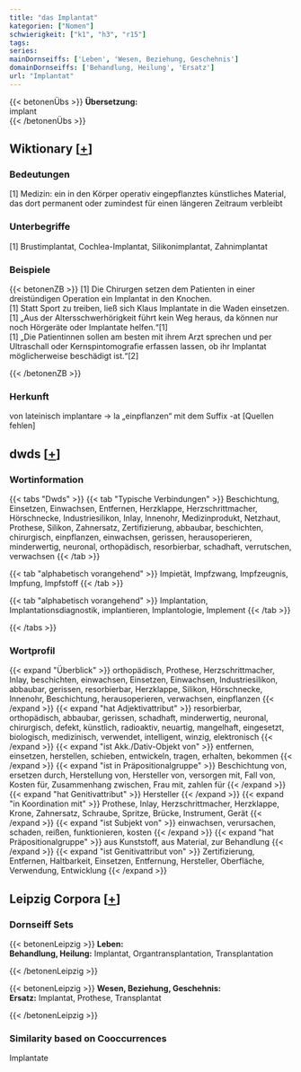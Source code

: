 ```yaml
---
title: "das Implantat"
kategorien: ["Nomen"]
schwierigkeit: ["k1", "h3", "r15"]
tags:
series:
mainDornseiffs: ['Leben', 'Wesen, Beziehung, Geschehnis']
domainDornseiffs: ['Behandlung, Heilung', 'Ersatz']
url: "Implantat"
---
```


{{< betonenÜbs >}}
**Übersetzung:**  
implant  
{{< /betonenÜbs >}}

## Wiktionary [[+](https://de.wiktionary.org/wiki/Implantat)]

### Bedeutungen
[1] Medizin: ein in den Körper operativ eingepflanztes künstliches Material, das dort permanent oder zumindest für einen längeren Zeitraum verbleibt  

### Unterbegriffe
[1] Brustimplantat, Cochlea-Implantat, Silikonimplantat, Zahnimplantat  

### Beispiele
{{< betonenZB >}}
[1] Die Chirurgen setzen dem Patienten in einer dreistündigen Operation ein Implantat in den Knochen.  
[1] Statt Sport zu treiben, ließ sich Klaus Implantate in die Waden einsetzen.  
[1] „Aus der Altersschwerhörigkeit führt kein Weg heraus, da können nur noch Hörgeräte oder Implantate helfen.“[1]  
[1] „Die Patientinnen sollen am besten mit ihrem Arzt sprechen und per Ultraschall oder Kernspintomografie erfassen lassen, ob ihr Implantat möglicherweise beschädigt ist.“[2]  

{{< /betonenZB >}}
### Herkunft
von lateinisch implantare → la „einpflanzen“ mit dem Suffix -at [Quellen fehlen]  



## dwds [[+](https://www.dwds.de/wb/Implantat)]

### Wortinformation
{{< tabs "Dwds" >}}
{{< tab "Typische Verbindungen" >}}
Beschichtung, Einsetzen, Einwachsen, Entfernen, Herzklappe, Herzschrittmacher, Hörschnecke, Industriesilikon, Inlay, Innenohr, Medizinprodukt, Netzhaut, Prothese, Silikon, Zahnersatz, Zertifizierung, abbaubar, beschichten, chirurgisch, einpflanzen, einwachsen, gerissen, herausoperieren, minderwertig, neuronal, orthopädisch, resorbierbar, schadhaft, verrutschen, verwachsen
{{< /tab >}}

{{< tab "alphabetisch vorangehend" >}}
Impietät, Impfzwang, Impfzeugnis, Impfung, Impfstoff
{{< /tab >}}

{{< tab "alphabetisch vorangehend" >}}
Implantation, Implantationsdiagnostik, implantieren, Implantologie, Implement
{{< /tab >}}

{{< /tabs >}}

### Wortprofil
{{< expand "Überblick" >}} orthopädisch, Prothese, Herzschrittmacher, Inlay, beschichten, einwachsen, Einsetzen, Einwachsen, Industriesilikon, abbaubar, gerissen, resorbierbar, Herzklappe, Silikon, Hörschnecke, Innenohr, Beschichtung, herausoperieren, verwachsen, einpflanzen {{< /expand >}}
{{< expand "hat Adjektivattribut" >}} resorbierbar, orthopädisch, abbaubar, gerissen, schadhaft, minderwertig, neuronal, chirurgisch, defekt, künstlich, radioaktiv, neuartig, mangelhaft, eingesetzt, biologisch, medizinisch, verwendet, intelligent, winzig, elektronisch {{< /expand >}}
{{< expand "ist Akk./Dativ-Objekt von" >}} entfernen, einsetzen, herstellen, schieben, entwickeln, tragen, erhalten, bekommen {{< /expand >}}
{{< expand "ist in Präpositionalgruppe" >}} Beschichtung von, ersetzen durch, Herstellung von, Hersteller von, versorgen mit, Fall von, Kosten für, Zusammenhang zwischen, Frau mit, zahlen für {{< /expand >}}
{{< expand "hat Genitivattribut" >}} Hersteller {{< /expand >}}
{{< expand "in Koordination mit" >}} Prothese, Inlay, Herzschrittmacher, Herzklappe, Krone, Zahnersatz, Schraube, Spritze, Brücke, Instrument, Gerät {{< /expand >}}
{{< expand "ist Subjekt von" >}} einwachsen, verursachen, schaden, reißen, funktionieren, kosten {{< /expand >}}
{{< expand "hat Präpositionalgruppe" >}} aus Kunststoff, aus Material, zur Behandlung {{< /expand >}}
{{< expand "ist Genitivattribut von" >}} Zertifizierung, Entfernen, Haltbarkeit, Einsetzen, Entfernung, Hersteller, Oberfläche, Verwendung, Entwicklung {{< /expand >}}

## Leipzig Corpora [[+](https://corpora.uni-leipzig.de/en/res?word=Implantat&corpusId=deu_newscrawl-public_2018)]

### Dornseiff Sets
{{< betonenLeipzig >}}
**Leben:**  
**Behandlung, Heilung:** Implantat, Organtransplantation, Transplantation  

{{< /betonenLeipzig >}}


{{< betonenLeipzig >}}
**Wesen, Beziehung, Geschehnis:**  
**Ersatz:** Implantat, Prothese, Transplantat  

{{< /betonenLeipzig >}}

### Similarity based on Cooccurrences
Implantate

